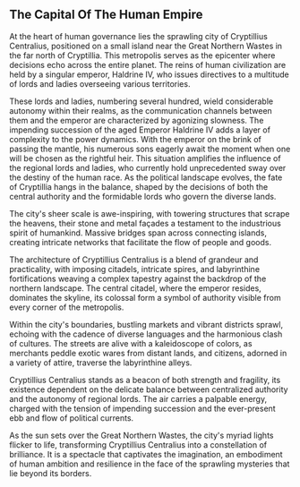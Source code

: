 ## The Capital Of The Human Empire

At the heart of human governance lies the sprawling city of Cryptillius Centralius, positioned on a small island near the Great Northern Wastes in the far north of Cryptillia. This metropolis serves as the epicenter where decisions echo across the entire planet. The reins of human civilization are held by a singular emperor, Haldrine IV, who issues directives to a multitude of lords and ladies overseeing various territories.

These lords and ladies, numbering several hundred, wield considerable autonomy within their realms, as the communication channels between them and the emperor are characterized by agonizing slowness. The impending succession of the aged Emperor Haldrine IV adds a layer of complexity to the power dynamics. With the emperor on the brink of passing the mantle, his numerous sons eagerly await the moment when one will be chosen as the rightful heir. This situation amplifies the influence of the regional lords and ladies, who currently hold unprecedented sway over the destiny of the human race. As the political landscape evolves, the fate of Cryptillia hangs in the balance, shaped by the decisions of both the central authority and the formidable lords who govern the diverse lands.

The city's sheer scale is awe-inspiring, with towering structures that scrape the heavens, their stone and metal façades a testament to the industrious spirit of humankind. Massive bridges span across connecting islands, creating intricate networks that facilitate the flow of people and goods.

The architecture of Cryptillius Centralius is a blend of grandeur and practicality, with imposing citadels, intricate spires, and labyrinthine fortifications weaving a complex tapestry against the backdrop of the northern landscape. The central citadel, where the emperor resides, dominates the skyline, its colossal form a symbol of authority visible from every corner of the metropolis.

Within the city's boundaries, bustling markets and vibrant districts sprawl, echoing with the cadence of diverse languages and the harmonious clash of cultures. The streets are alive with a kaleidoscope of colors, as merchants peddle exotic wares from distant lands, and citizens, adorned in a variety of attire, traverse the labyrinthine alleys.

Cryptillius Centralius stands as a beacon of both strength and fragility, its existence dependent on the delicate balance between centralized authority and the autonomy of regional lords. The air carries a palpable energy, charged with the tension of impending succession and the ever-present ebb and flow of political currents.

As the sun sets over the Great Northern Wastes, the city's myriad lights flicker to life, transforming Cryptillius Centralius into a constellation of brilliance. It is a spectacle that captivates the imagination, an embodiment of human ambition and resilience in the face of the sprawling mysteries that lie beyond its borders.